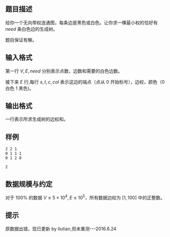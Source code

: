 ## 题目描述

给你一个无向带权连通图，每条边是黑色或白色。让你求一棵最小权的恰好有 $need$ 条白色边的生成树。

题目保证有解。

## 输入格式

第一行 $V,E,need$ 分别表示点数，边数和需要的白色边数。

接下来 $E$ 行,每行 $s,t,c,col$ 表示这边的端点（点从 $0$ 开始标号），边权，颜色（$0$ 白色 $1$ 黑色)。

## 输出格式

一行表示所求生成树的边权和。

## 样例

```input1
2 2 1
0 1 1 1
0 1 2 0
```

```output1
2
```

## 数据规模与约定

对于 $100\%$ 的数据 $V\le 5\times 10^4,E\le 10^5$，所有数据边权为 $[1,100]$ 中的正整数。

## 提示

原数据出错，现已更新 by liutian,但未重测---2016.6.24

